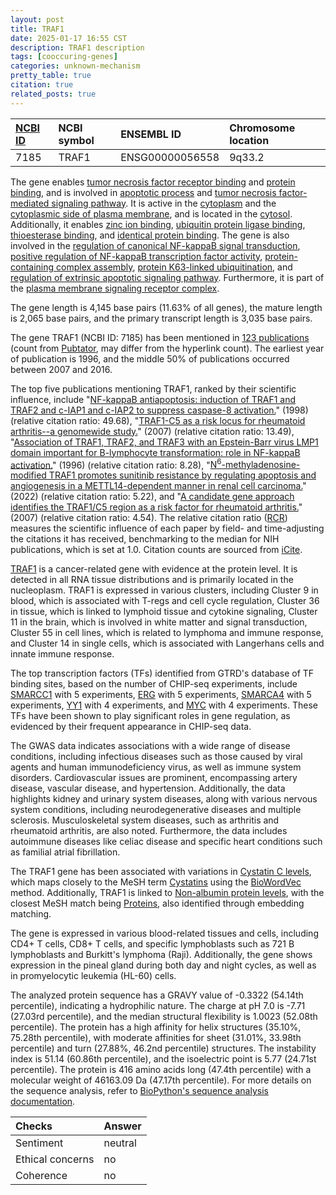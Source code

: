 ```yaml
---
layout: post
title: TRAF1
date: 2025-01-17 16:55 CST
description: TRAF1 description
tags: [cooccuring-genes]
categories: unknown-mechanism
pretty_table: true
citation: true
related_posts: true
---
```




| [NCBI ID](https://www.ncbi.nlm.nih.gov/gene/7185) | NCBI symbol | ENSEMBL ID | Chromosome location |
| :-------- | :------- | :-------- | :------- |
| 7185  | TRAF1 | ENSG00000056558 | 9q33.2 |



The gene enables [tumor necrosis factor receptor binding](https://amigo.geneontology.org/amigo/term/GO:0005164) and [protein binding](https://amigo.geneontology.org/amigo/term/GO:0005515), and is involved in [apoptotic process](https://amigo.geneontology.org/amigo/term/GO:0006915) and [tumor necrosis factor-mediated signaling pathway](https://amigo.geneontology.org/amigo/term/GO:0033209). It is active in the [cytoplasm](https://amigo.geneontology.org/amigo/term/GO:0005737) and the [cytoplasmic side of plasma membrane](https://amigo.geneontology.org/amigo/term/GO:0009898), and is located in the [cytosol](https://amigo.geneontology.org/amigo/term/GO:0005829). Additionally, it enables [zinc ion binding](https://amigo.geneontology.org/amigo/term/GO:0008270), [ubiquitin protein ligase binding](https://amigo.geneontology.org/amigo/term/GO:0031625), [thioesterase binding](https://amigo.geneontology.org/amigo/term/GO:0031996), and [identical protein binding](https://amigo.geneontology.org/amigo/term/GO:0042802). The gene is also involved in the [regulation of canonical NF-kappaB signal transduction](https://amigo.geneontology.org/amigo/term/GO:0043122), [positive regulation of NF-kappaB transcription factor activity](https://amigo.geneontology.org/amigo/term/GO:0051092), [protein-containing complex assembly](https://amigo.geneontology.org/amigo/term/GO:0065003), [protein K63-linked ubiquitination](https://amigo.geneontology.org/amigo/term/GO:0070534), and [regulation of extrinsic apoptotic signaling pathway](https://amigo.geneontology.org/amigo/term/GO:2001236). Furthermore, it is part of the [plasma membrane signaling receptor complex](https://amigo.geneontology.org/amigo/term/GO:0098802).


The gene length is 4,145 base pairs (11.63% of all genes), the mature length is 2,065 base pairs, and the primary transcript length is 3,035 base pairs.


The gene TRAF1 (NCBI ID: 7185) has been mentioned in [123 publications](https://pubmed.ncbi.nlm.nih.gov/?term=%22TRAF1%22) (count from [Pubtator](https://academic.oup.com/nar/article/47/W1/W587/5494727), may differ from the hyperlink count). The earliest year of publication is 1996, and the middle 50% of publications occurred between 2007 and 2016.


The top five publications mentioning TRAF1, ranked by their scientific influence, include "[NF-kappaB antiapoptosis: induction of TRAF1 and TRAF2 and c-IAP1 and c-IAP2 to suppress caspase-8 activation.](https://pubmed.ncbi.nlm.nih.gov/9733516)" (1998) (relative citation ratio: 49.68), "[TRAF1-C5 as a risk locus for rheumatoid arthritis--a genomewide study.](https://pubmed.ncbi.nlm.nih.gov/17804836)" (2007) (relative citation ratio: 13.49), "[Association of TRAF1, TRAF2, and TRAF3 with an Epstein-Barr virus LMP1 domain important for B-lymphocyte transformation: role in NF-kappaB activation.](https://pubmed.ncbi.nlm.nih.gov/8943365)" (1996) (relative citation ratio: 8.28), "[N<sup>6</sup>-methyladenosine-modified TRAF1 promotes sunitinib resistance by regulating apoptosis and angiogenesis in a METTL14-dependent manner in renal cell carcinoma.](https://pubmed.ncbi.nlm.nih.gov/35538475)" (2022) (relative citation ratio: 5.22), and "[A candidate gene approach identifies the TRAF1/C5 region as a risk factor for rheumatoid arthritis.](https://pubmed.ncbi.nlm.nih.gov/17880261)" (2007) (relative citation ratio: 4.54). The relative citation ratio ([RCR](https://journals.plos.org/plosbiology/article?id=10.1371/journal.pbio.1002541)) measures the scientific influence of each paper by field- and time-adjusting the citations it has received, benchmarking to the median for NIH publications, which is set at 1.0. Citation counts are sourced from [iCite](https://icite.od.nih.gov).


[TRAF1](https://www.proteinatlas.org/ENSG00000056558-TRAF1) is a cancer-related gene with evidence at the protein level. It is detected in all RNA tissue distributions and is primarily located in the nucleoplasm. TRAF1 is expressed in various clusters, including Cluster 9 in blood, which is associated with T-regs and cell cycle regulation, Cluster 36 in tissue, which is linked to lymphoid tissue and cytokine signaling, Cluster 11 in the brain, which is involved in white matter and signal transduction, Cluster 55 in cell lines, which is related to lymphoma and immune response, and Cluster 14 in single cells, which is associated with Langerhans cells and innate immune response.


The top transcription factors (TFs) identified from GTRD's database of TF binding sites, based on the number of CHIP-seq experiments, include [SMARCC1](https://www.ncbi.nlm.nih.gov/gene/6599) with 5 experiments, [ERG](https://www.ncbi.nlm.nih.gov/gene/2078) with 5 experiments, [SMARCA4](https://www.ncbi.nlm.nih.gov/gene/6597) with 5 experiments, [YY1](https://www.ncbi.nlm.nih.gov/gene/7528) with 4 experiments, and [MYC](https://www.ncbi.nlm.nih.gov/gene/4609) with 4 experiments. These TFs have been shown to play significant roles in gene regulation, as evidenced by their frequent appearance in CHIP-seq data.



The GWAS data indicates associations with a wide range of disease conditions, including infectious diseases such as those caused by viral agents and human immunodeficiency virus, as well as immune system disorders. Cardiovascular issues are prominent, encompassing artery disease, vascular disease, and hypertension. Additionally, the data highlights kidney and urinary system diseases, along with various nervous system conditions, including neurodegenerative diseases and multiple sclerosis. Musculoskeletal system diseases, such as arthritis and rheumatoid arthritis, are also noted. Furthermore, the data includes autoimmune diseases like celiac disease and specific heart conditions such as familial atrial fibrillation.


The TRAF1 gene has been associated with variations in [Cystatin C levels](https://pubmed.ncbi.nlm.nih.gov/33462484), which maps closely to the MeSH term [Cystatins](https://meshb.nlm.nih.gov/record/ui?ui=D015891) using the [BioWordVec](https://www.nature.com/articles/s41597-019-0055-0) method. Additionally, TRAF1 is linked to [Non-albumin protein levels](https://pubmed.ncbi.nlm.nih.gov/33462484), with the closest MeSH match being [Proteins](https://meshb.nlm.nih.gov/record/ui?ui=D011506), also identified through embedding matching.


The gene is expressed in various blood-related tissues and cells, including CD4+ T cells, CD8+ T cells, and specific lymphoblasts such as 721 B lymphoblasts and Burkitt's lymphoma (Raji). Additionally, the gene shows expression in the pineal gland during both day and night cycles, as well as in promyelocytic leukemia (HL-60) cells.




The analyzed protein sequence has a GRAVY value of -0.3322 (54.14th percentile), indicating a hydrophilic nature. The charge at pH 7.0 is -7.71 (27.03rd percentile), and the median structural flexibility is 1.0023 (52.08th percentile). The protein has a high affinity for helix structures (35.10%, 75.28th percentile), with moderate affinities for sheet (31.01%, 33.98th percentile) and turn (27.88%, 46.2nd percentile) structures. The instability index is 51.14 (60.86th percentile), and the isoelectric point is 5.77 (24.71st percentile). The protein is 416 amino acids long (47.4th percentile) with a molecular weight of 46163.09 Da (47.17th percentile). For more details on the sequence analysis, refer to [BioPython's sequence analysis documentation](https://biopython.org/docs/1.75/api/Bio.SeqUtils.ProtParam.html).





| Checks    | Answer |
| :-------- | :------- |
| Sentiment  | neutral   |
| Ethical concerns | no     |
| Coherence    | no    |